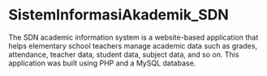 # SistemInformasiAkademik_SDN
The SDN academic information system is a website-based application that helps elementary school teachers manage academic data such as grades, attendance, teacher data, student data, subject data, and so on. This application was built using PHP and a MySQL database.
